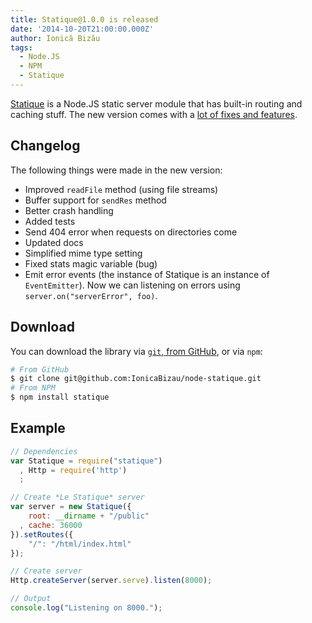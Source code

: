 ```yaml
---
title: Statique@1.0.0 is released
date: '2014-10-20T21:00:00.000Z'
author: Ionică Bizău
tags:
  - Node.JS
  - NPM
  - Statique
---
```

[Statique](https://github.com/IonicaBizau/node-statique) is a Node.JS static server module that has built-in routing and caching stuff.  The new version comes with a [lot of fixes and features](https://github.com/IonicaBizau/node-statique/pull/21).

## Changelog

The following things were made in the new version:

 - Improved `readFile` method (using file streams)
 - Buffer support for `sendRes` method
 - Better crash handling
 - Added tests
 - Send 404 error when requests on directories come
 - Updated docs
 - Simplified mime type setting
 - Fixed stats magic variable (bug)
 - Emit error events (the instance of Statique is an instance of `EventEmitter`). Now we can listening on errors using `server.on("serverError", foo)`.


## Download

You can download the library via [`git`, from GitHub](https://github.com/IonicaBizau/node-statique), or via `npm`:

```sh
# From GitHub
$ git clone git@github.com:IonicaBizau/node-statique.git
# From NPM
$ npm install statique
```

## Example

```js
// Dependencies
var Statique = require("statique")
  , Http = require('http')
  ;

// Create *Le Statique* server
var server = new Statique({
    root: __dirname + "/public"
  , cache: 36000
}).setRoutes({
    "/": "/html/index.html"
});

// Create server
Http.createServer(server.serve).listen(8000);

// Output
console.log("Listening on 8000.");
```
